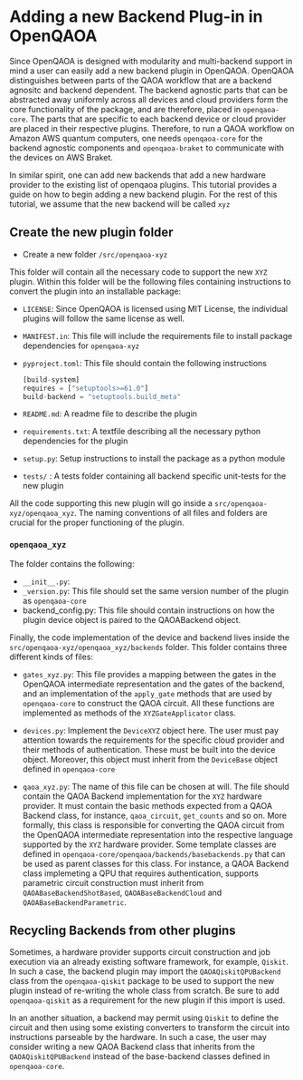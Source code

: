 # Adding a new Backend Plug-in in OpenQAOA

Since OpenQAOA is designed with modularity and multi-backend support in mind a user can easily add a new backend plugin in OpenQAOA.
OpenQAOA distinguishes between parts of the QAOA workflow that are a backend agnositc and backend dependent. The backend agnostic parts that can be abstracted away uniformly across all devices and cloud providers form the core functionality of the package, and are therefore, placed in `openqaoa-core`. The parts that are specific to each backend device or cloud provider are placed in their respective plugins. Therefore, to run a QAOA workflow on Amazon AWS quantum computers, one needs `openqaoa-core` for the backend agnostic components and `openqaoa-braket` to communicate with the devices on AWS Braket. 

In similar spirit, one can add new backends that add a new hardware provider to the existing list of openqaoa plugins. This tutorial provides a guide on how to begin adding a new backend plugin. For the rest of this tutorial, we assume that the new backend will be called `xyz`

## Create the new plugin folder

- Create a new folder `/src/openqaoa-xyz`

This folder will contain all the necessary code to support the new `XYZ` plugin. 
Within this folder will be the following files containing instructions to convert the plugin into an installable package:

- `LICENSE`: Since OpenQAOA is licensed using MIT License, the individual plugins will follow the same license as well.

- `MANIFEST.in`: This file will include the requirements file to install package dependencies for `openqaoa-xyz`

- `pyproject.toml`: This file should contain the following instructions

	```Python
	[build-system]
	requires = ["setuptools>=61.0"]
	build-backend = "setuptools.build_meta"
	```
- `README.md`: A readme file to describe the plugin

- `requirements.txt`: A textfile describing all the necessary python dependencies for the plugin

- `setup.py`: Setup instructions to install the package as a python module

- `tests/` : A tests folder containing all backend specific unit-tests for the new plugin

All the code supporting this new plugin will go inside a `src/openqaoa-xyz/openqaoa_xyz`. The naming conventions of all files and folders are crucial for the proper functioning of the plugin.

### `openqaoa_xyz`
The folder contains the following:
- `__init__.py`: 
- `_version.py`: This file should set the same version number of the plugin as `openqaoa-core`
- backend_config.py: This file should contain instructions on how the plugin device object is paired to the QAOABackend object. 

Finally, the code implementation of the device and backend lives inside the `src/openqaoa-xyz/openqaoa_xyz/backends` folder. This folder contains three different kinds of files:

- `gates_xyz.py`: This file provides a mapping between the gates in the OpenQAOA intermediate representation and the gates of the backend, and an implementation of the `apply_gate` methods that are used by `openqaoa-core` to construct the QAOA circuit. All these functions are implemented as methods of the `XYZGateApplicator` class.

- `devices.py`: Implement the `DeviceXYZ` object here. The user must pay attention towards the requirements for the specific cloud provider and their methods of authentication. These must be built into the device object. Moreover, this object must inherit from the `DeviceBase` object defined in `openqaoa-core`

- `qaoa_xyz.py`: The name of this file can be chosen at will. The file should contain the QAOA Backend implementation for the `XYZ` hardware provider. It must contain the basic methods expected from a QAOA Backend class, for instance, `qaoa_circuit`, `get_counts` and so on. More formally, this class is responsible for converting the QAOA circuit from the OpenQAOA intermediate representation into the respective language supported by the `XYZ` hardware provider. Some template classes are defined in `openqaoa-core/openqaoa/backends/basebackends.py` that can be used as parent classes for this class. For instance, a QAOA Backend class implemeting a QPU that requires authentication, supports parametric circuit construction must inherit from `QAOABaseBackendShotBased`, `QAOABaseBackendCloud` and `QAOABaseBackendParametric`.

## Recycling Backends from other plugins

Sometimes, a hardware provider supports circuit construction and job execution via an already existing software framework, for example, `Qiskit`. In such a case, the backend plugin may import the `QAOAQiskitQPUBackend` class from the `openqaoa-qiskit` package to be used to support the new plugin instead of re-writing the whole class from scratch. Be sure to add `openqaoa-qiskit` as a requirement for the new plugin if this import is used. 

In an another situation, a backend may permit using `Qiskit` to define the circuit and then using some existing converters to transform the circuit into instructions parseable by the hardware. In such a case, the user may consider writing a new QAOA Backend class that inherits from the `QAOAQiskitQPUBackend` instead of the base-backend classes defined in `openqaoa-core`.
